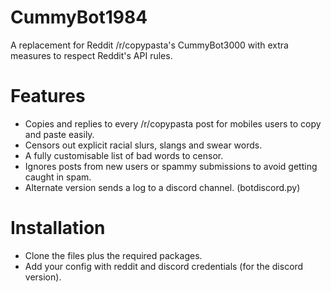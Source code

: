 # CummyBot1984
 A replacement for Reddit /r/copypasta's CummyBot3000 with extra measures to respect Reddit's API rules.
 
 # Features
 - Copies and replies to every /r/copypasta post for mobiles users to copy and paste easily.
 - Censors out explicit racial slurs, slangs and swear words.
 - A fully customisable list of bad words to censor. 
 - Ignores posts from new users or spammy submissions to avoid getting caught in spam.
 - Alternate version sends a log to a discord channel. (botdiscord.py)
 
  # Installation
 - Clone the files plus the required packages.
 - Add your config with reddit and discord credentials (for the discord version).